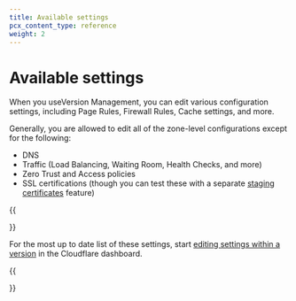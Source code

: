```yaml
---
title: Available settings
pcx_content_type: reference
weight: 2
---
```


# Available settings

When you useVersion Management, you can edit various configuration settings, including Page Rules, Firewall Rules, Cache settings, and more.

Generally, you are allowed to edit all of the zone-level configurations except for the following:

- DNS
- Traffic (Load Balancing, Waiting Room, Health Checks, and more)
- Zero Trust and Access policies
- SSL certifications (though you can test these with a separate [staging certificates](/ssl/edge-certificates/staging-environment/) feature)

{{<Aside type="note">}}

For the most up to date list of these settings, start [editing settings within a version](/version-management/how-to/versions/#change-settings-in-a-version) in the Cloudflare dashboard.

{{</Aside>}}